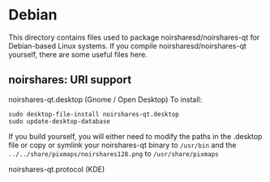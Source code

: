 
Debian
====================
This directory contains files used to package noirsharesd/noirshares-qt
for Debian-based Linux systems. If you compile noirsharesd/noirshares-qt yourself, there are some useful files here.

## noirshares: URI support ##


noirshares-qt.desktop  (Gnome / Open Desktop)
To install:

	sudo desktop-file-install noirshares-qt.desktop
	sudo update-desktop-database

If you build yourself, you will either need to modify the paths in
the .desktop file or copy or symlink your noirshares-qt binary to `/usr/bin`
and the `../../share/pixmaps/noirshares128.png` to `/usr/share/pixmaps`

noirshares-qt.protocol (KDE)

